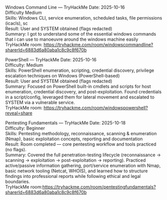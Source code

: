 Windows Command Line — TryHackMe
Date: 2025-10-16  
Difficulty Medium  
Skills: Windows CLI, service enumeration, scheduled tasks, file permissions (icacls), sc  
Result: User and SYSTEM obtained (flags redacted)  
Summary: I got to understand some of the essential windows commands that i can use to manoeuvre around the windows machine easily
TryHackMe room: https://tryhackme.com/room/windowscommandline?sharerId=6883d6a80aba1c8c9c8f670b

PowerShell — TryHackMe
Date: 2025-10-16  
Difficulty: Medium  
Skills: PowerShell enumeration, scripting, credential discovery, privilege escalation techniques on Windows (PowerShell-based)  
Result: User and SYSTEM obtained (flags redacted)  
Summary: Focused on PowerShell built-in cmdlets and scripts for host enumeration, credential discovery, and post-exploitation. Found credentials in a script/config, leveraged them for lateral movement and escalated to SYSTEM via a vulnerable service.  
TryHackMe room: https://tryhackme.com/room/windowspowershell?reveal=share

 Pentesting Fundamentals — TryHackMe
Date: 2025-10-18  
Difficulty: Beginner  
Skills: Pentesting methodology, reconnaissance, scanning & enumeration (Nmap), basic exploitation concepts, reporting and documentation  
Result: Room completed — core pentesting workflow and tools practiced (no flags).  
Summary: Covered the full penetration-testing lifecycle (reconnaissance → scanning → exploitation → post-exploitation → reporting). Practiced active/passive information gathering, port/service enumeration with Nmap, basic network tooling (Netcat, WHOIS), and learned how to structure findings into professional reports while following ethical and legal boundaries.  
TryHackMe room:https://tryhackme.com/room/pentestingfundamentals?sharerId=6883d6a80aba1c8c9c8f670b


